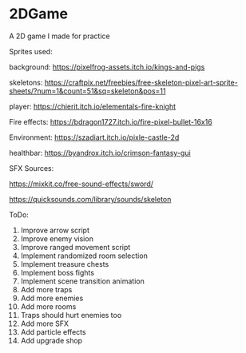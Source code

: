 # 2DGame
A 2D game I made for practice

Sprites used:

background: https://pixelfrog-assets.itch.io/kings-and-pigs

skeletons: https://craftpix.net/freebies/free-skeleton-pixel-art-sprite-sheets/?num=1&count=51&sq=skeleton&pos=11

player: https://chierit.itch.io/elementals-fire-knight

Fire effects: https://bdragon1727.itch.io/fire-pixel-bullet-16x16

Environment: https://szadiart.itch.io/pixle-castle-2d

healthbar: https://byandrox.itch.io/crimson-fantasy-gui

SFX Sources:

https://mixkit.co/free-sound-effects/sword/

https://quicksounds.com/library/sounds/skeleton



ToDo:
1) Improve arrow script
2) Improve enemy vision
3) Improve ranged movement script
4) Implement randomized room selection
5) Implement treasure chests
6) Implement boss fights
7) Implement scene transition animation
8) Add more traps
9) Add more enemies
10) Add more rooms
11) Traps should hurt enemies too
12) Add more SFX
13) Add particle effects
14) Add upgrade shop